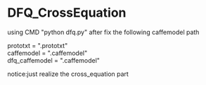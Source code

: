 # DFQ_CrossEquation
using CMD "python dfq.py" after fix the following caffemodel path

prototxt = ".prototxt"   
caffemodel = ".caffemodel"   
dfq_caffemodel = ".caffemodel"   

notice:just realize the cross_equation part
